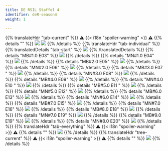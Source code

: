 ```yaml
---
title: DE RSIL Staffel 4
identifier: deR-season4
weight: 1

---
```

{{% translateHdr "tab-current" %}}
:warning: {{< i18n "spoiler-warning" >}} :warning:
{{% details "" %}}
![](/sim-ayto/de04r/de04r_tab.png)
![](/sim-ayto/de04r/de04r_sum.png)
{{% /details %}}
{{% translateHdr "tab-individual" %}}
{{% translatedDetails "tab-start" %}}
![](/sim-ayto/de04r/de04r_1.png)
{{% /translatedDetails %}}
{{% details "MB#1.0 E03" %}}
![](/sim-ayto/de04r/de04r_2.png)
{{% /details %}}
{{% details "MN#1.0 E04" %}}
![](/sim-ayto/de04r/de04r_3.png)
{{% /details %}}
{{% details "MB#2.0 E05" %}}
![](/sim-ayto/de04r/de04r_4.png)
{{% /details %}}
{{% details "MN#2.0 E06" %}}
![](/sim-ayto/de04r/de04r_5.png)
{{% /details %}}
{{% details "MB#3.0 E07 " %}}
![](/sim-ayto/de04r/de04r_6.png)
{{% /details %}}
{{% details "MN#3.0 E08" %}}
![](/sim-ayto/de04r/de04r_7.png)
{{% /details %}}
{{% details "MB#4.0 E09" %}}
![](/sim-ayto/de04r/de04r_8.png)
{{% /details %}}
{{% details "MN#4.0 E10 " %}}
![](/sim-ayto/de04r/de04r_9.png)
{{% /details %}}
{{% details "MB#5.0 E11 " %}}
![](/sim-ayto/de04r/de04r_10.png)
{{% /details %}}
{{% details "MN#5.0 E12" %}}
![](/sim-ayto/de04r/de04r_11.png)
{{% /details %}}
{{% details "MB#6.0 E13" %}}
![](/sim-ayto/de04r/de04r_12.png)
{{% /details %}}
{{% details "MN#6.0 E14" %}}
![](/sim-ayto/de04r/de04r_13.png)
{{% /details %}}
{{% details "MB#7.0 E15" %}}
![](/sim-ayto/de04r/de04r_14.png)
{{% /details %}}
{{% details "MN#7.0 E16" %}}
![](/sim-ayto/de04r/de04r_15.png)
{{% /details %}}
{{% details "MB#8.0 E18" %}}
![](/sim-ayto/de04r/de04r_16.png)
{{% /details %}}
{{% details "MN#7.0 E19" %}}
![](/sim-ayto/de04r/de04r_17.png)
{{% /details %}}
{{% details "MB#9.0 E19" %}}
![](/sim-ayto/de04r/de04r_18.png)
{{% /details %}}
{{% details "MN#8.0 E20" %}}
![](/sim-ayto/de04r/de04r_19.png)
{{% /details %}}
{{% translateHdr "tab-everything" %}}
:warning: {{< i18n "spoiler-warning" >}} :warning:
{{% details "" %}}
![](/sim-ayto/de04r/de04r.col.png)
{{% /details %}}
{{% translateHdr "tree-current" %}}
:warning: {{< i18n "spoiler-warning" >}} :warning:
{{% details "" %}}
![](/sim-ayto/de04r/de04r.png)
{{% /details %}}
